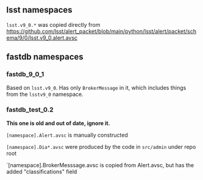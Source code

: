 ## lsst namespaces

`lsst.v9_0.*` was copied directly from https://github.com/lsst/alert_packet/blob/main/python/lsst/alert/packet/schema/9/0/lsst.v9_0.alert.avsc

## fastdb namespaces

### fastdb_9_0_1

Based on `lsst.v9_0`.  Has only `BrokerMessage` in it, which includes things from the `lsstv9_0` namespace.

### fastdb_test_0.2

**This one is old and out of date, ignore it.**

`[namespace].Alert.avsc` is manually constructed

`[namespace].Dia*.avsc` were produced by the code in `src/admin` under repo root

`[namespace].BrokerMesssage.avsc is copied from Alert.avsc, but has the added "classifications" field


